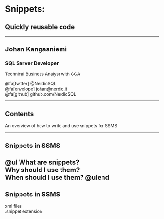 # Snippets: 
## Quickly reusable code

---

## Johan Kangasniemi

### SQL Server Developer 
Technical Business Analyst with CGA

@fa[twitter] @NerdicSQL <br>
@fa[envelope] johan@nerdic.it <br>
@fa[github] github.com/NerdicSQL

---

## Contents

An overview of how to write and use snippets for SSMS

---

## Snippets in SSMS

@ul
What are snippets? <br>
Why should I use them? <br>
When should I use them?
@ulend
---

## Snippets in SSMS

xml files <br>
.snippet extension


